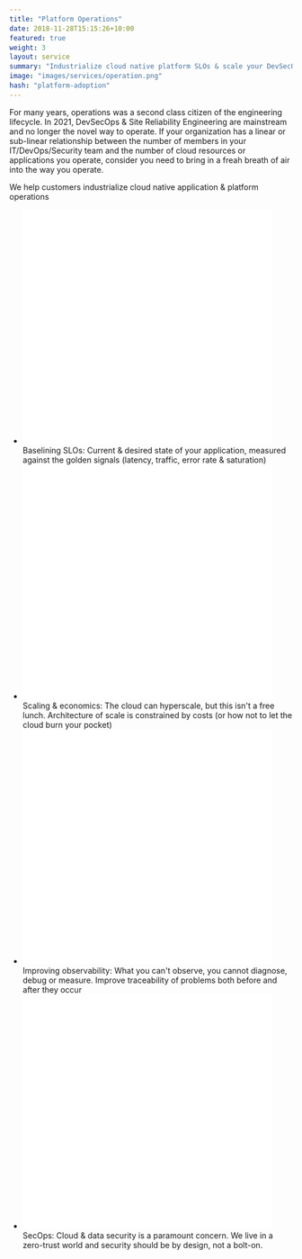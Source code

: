 ```yaml
---
title: "Platform Operations"
date: 2018-11-28T15:15:26+10:00
featured: true
weight: 3
layout: service
summary: "Industrialize cloud native platform SLOs & scale your DevSecOps in an SRE model."
image: "images/services/operation.png"
hash: "platform-adoption"
---
```


For many years, operations was a second class citizen of the engineering lifecycle. In 2021, DevSecOps & Site Reliability Engineering are mainstream and no longer the novel way to operate. If your organization has a linear or sub-linear relationship between the number of members in your IT/DevOps/Security team and the number of cloud resources or applications you operate, consider you need to bring in a freah breath of air into the way you operate.

We help customers industrialize cloud native application & platform operations

- <span class="icon-serv"><img src="../images/survey-icon.png" /></span>Baselining SLOs: Current & desired state of your application, measured against the golden signals (latency, traffic, error rate & saturation) 
- <span class="icon-serv"><img src="../images/survey-icon.png" /></span>Scaling & economics: The cloud can hyperscale, but this isn't a free lunch. Architecture of scale is constrained by costs (or how not to let the cloud burn your pocket)
- <span class="icon-serv"><img src="../images/survey-icon.png" /></span>Improving observability: What you can't observe, you cannot diagnose, debug or measure. Improve traceability of problems both before and after they occur
- <span class="icon-serv"><img src="../images/survey-icon.png" /></span>SecOps: Cloud & data security is a paramount concern. We live in a zero-trust world and security should be by design, not a bolt-on.

